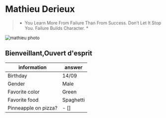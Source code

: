 # Mathieu Derieux

>* You Learn More From Failure Than From Success. Don’t Let It Stop You. Failure Builds Character. *

![mathieu photo](https://user-images.githubusercontent.com/84721817/119979750-a56b6300-bfbb-11eb-8855-bfabae2dc695.jpg)

## Bienveillant,Ouvert d'esprit  

information | answer
------------|---------
Birthday | 14/09
Gender | Male
Favorite color | Green
Favorite food | Spaghetti
Pinneapple on pizza? | - [] 